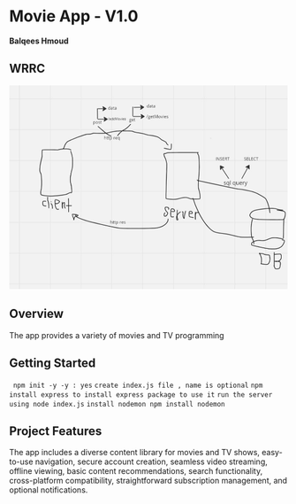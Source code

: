 # Movie App - V1.0

**Balqees Hmoud**

## WRRC
![wrrc img](./Image/wrrc-database.jpg)

## Overview
The app provides a variety of movies and TV programming

## Getting Started
``` npm init -y -y : yes```
 ```create index.js file , name is optional```
 ```npm install express to install express package to use it```
 ```run the server using node index.js```
 ```install nodemon npm install nodemon```

## Project Features
The app includes a diverse content library for movies and TV shows, easy-to-use navigation, secure account creation, seamless video streaming, offline viewing, basic content recommendations, search functionality, cross-platform compatibility, straightforward subscription management, and optional notifications. 